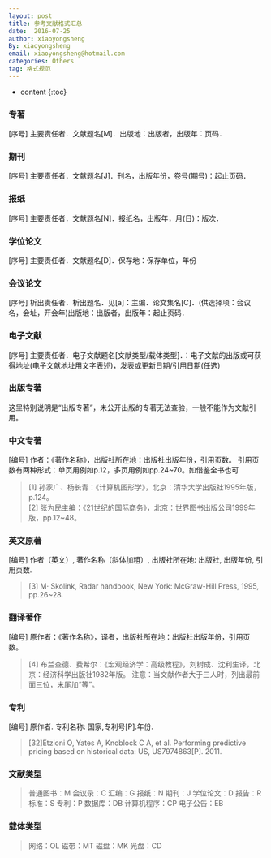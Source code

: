 ```yaml
---
layout: post
title: 参考文献格式汇总
date:  2016-07-25
author: xiaoyongsheng
By: xiaoyongsheng
email: xiaoyongsheng@hotmail.com  
categories: Others
tag: 格式规范
---
```


* content
{:toc}

### 专著 ###
[序号] 主要责任者．文献题名[M]．出版地：出版者，出版年：页码．

### 期刊 ###
[序号] 主要责任者．文献题名[J]．刊名，出版年份，卷号(期号)：起止页码．

### 报纸 ###
[序号] 主要责任者．文献题名[N]．报纸名，出版年，月(日)：版次．

### 学位论文 ###
[序号] 主要责任者．文献题名[D]．保存地：保存单位，年份

### 会议论文 ###
[序号] 析出责任者．析出题名．见[a]：主编．论文集名[C]．(供选择项：会议名，会址，开会年)出版地：出版者，出版年：起止页码．

### 电子文献 ###
[序号] 主要责任者．电子文献题名[文献类型/载体类型]．：电子文献的出版或可获得地址(电子文献地址用文字表述)，发表或更新日期/引用日期(任选)

### 出版专著 ###
这里特别说明是“出版专著”，未公开出版的专著无法查验，一般不能作为文献引用。

### 中文专著 ###

[编号] 作者：《著作名称》，出版社所在地：出版社出版年份，引用页数。
引用页数有两种形式：单页用例如p.12，多页用例如pp.24~70。如借鉴全书也可

> [1] 孙家广、杨长青：《计算机图形学》，北京：清华大学出版社1995年版，p.124。  
> [2] 张为民主编：《21世纪的国际商务》，北京：世界图书出版公司1999年版，pp.12~48。

### 英文原著 ###

[编号] 作者（英文）, 著作名称（斜体加粗）, 出版社所在地: 出版社, 出版年份, 引用页数.

> [3] M· Skolink, Radar handbook, New York: McGraw-Hill Press, 1995, pp.26~28. 

### 翻译著作 ###

[编号] 原作者：《著作名称》，译者，出版社所在地：出版社出版年份，引用页数。

> [4] 布兰查德、费希尔：《宏观经济学：高级教程》，刘树成、沈利生译，北京：经济科学出版社1982年版。
> 注意：当文献作者大于三人时，列出最前面三位，末尾加“等”。

### 专利 ###
[编号] 原作者. 专利名称: 国家,专利号[P].年份.

> [32]Etzioni O, Yates A, Knoblock C A, et al. Performing predictive pricing based on historical data: US, US7974863[P]. 2011.

### 文献类型 ###
> 普通图书：M
> 会议录：C
> 汇编：G
> 报纸：N
> 期刊：J
> 学位论文：D
> 报告：R
> 标准：S
> 专利：P
> 数据库：DB
> 计算机程序：CP
> 电子公告：EB

### 载体类型 ###

> 网络：OL
> 磁带：MT
> 磁盘：MK
> 光盘：CD
